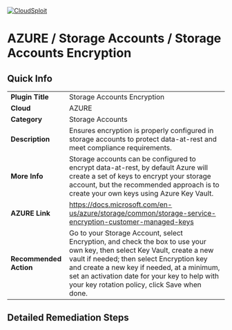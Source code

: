 [![CloudSploit](https://cloudsploit.com/img/logo-new-big-text-100.png "CloudSploit")](https://cloudsploit.com)

# AZURE / Storage Accounts / Storage Accounts Encryption

## Quick Info

| | |
|-|-|
| **Plugin Title** | Storage Accounts Encryption |
| **Cloud** | AZURE |
| **Category** | Storage Accounts |
| **Description** | Ensures encryption is properly configured in storage accounts to protect data-at-rest and meet compliance requirements. |
| **More Info** | Storage accounts can be configured to encrypt data-at-rest, by default Azure will create a set of keys to encrypt your storage account, but the recommended approach is to create your own keys using Azure Key Vault. |
| **AZURE Link** | https://docs.microsoft.com/en-us/azure/storage/common/storage-service-encryption-customer-managed-keys |
| **Recommended Action** | Go to your Storage Account, select Encryption, and check the box to use your own key, then select Key Vault, create a new vault if needed; then select Encryption key and create a new key if needed, at a minimum, set an activation date for your key to help with your key rotation policy, click Save when done. |

## Detailed Remediation Steps

